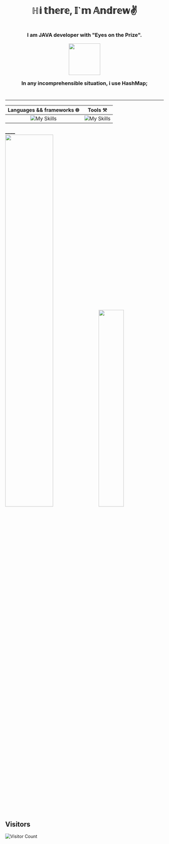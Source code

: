 <h1 align="center"> 
  ℍ𝕚 𝕥𝕙𝕖𝕣𝕖, 𝕀`𝕞 𝔸𝕟𝕕𝕣𝕖𝕨✌️
<h1>
<h3 align="center"> 
  I am JAVA developer with "Eyes on the Prize". 
      <p/>
  <img src = "https://octodex.github.com/images/gangnamtocat.png" width = "100" />
      <p/>
  In any incomprehensible situation, i use HashMap<?>; <br> <br>
<h3>

  
___
    
<div align="center">
  
|  Languages && frameworks :globe_with_meridians:| Tools :hammer_and_pick:|
| :-------------: |:------------------:|
| <div align="center" padding = '55px'> ![My Skills](https://skillicons.dev/icons?i=java,spring,hibernate,html&perline=4) | ![My Skills](https://skillicons.dev/icons?i=androidstudio,bootstrap,css,git,idea,jenkins,docker,maven,nginx,postgres,postman,&perline=6) |

</div>
____

<div class='container'>
<img style="height: auto; width: 55%;" class="img" src="https://github-readme-stats.vercel.app/api?username=Futsey&show_icons=true&theme=blue-green" />
&nbsp;
&nbsp;
<img style="height: auto; width: 40%;" class="img" src="https://github-readme-stats.vercel.app/api/top-langs/?username=Futsey&theme=blue-green&langs_count=8&layout=compact" /></div>
</div>

## Visitors
![Visitor Count](https://profile-counter.glitch.me/Futsey/count.svg)
